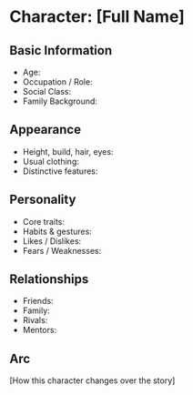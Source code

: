 # Character: [Full Name]

## Basic Information

- Age:
- Occupation / Role:
- Social Class:
- Family Background:

## Appearance

- Height, build, hair, eyes:
- Usual clothing:
- Distinctive features:

## Personality

- Core traits:
- Habits & gestures:
- Likes / Dislikes:
- Fears / Weaknesses:

## Relationships

- Friends:
- Family:
- Rivals:
- Mentors:

## Arc

[How this character changes over the story]
